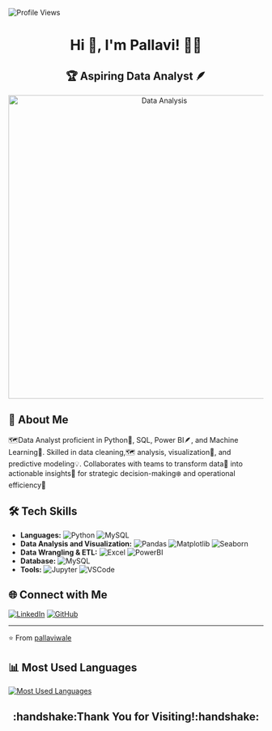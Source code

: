 ![Profile Views](https://komarev.com/ghpvc/?username=pallaviwale&color=blue)


<h1 align="center">Hi 👋, I'm Pallavi! 👩‍💻</h1>
<h2 align="center">🏆 Aspiring Data Analyst 🪶</h2>

<p align="center">
  <img src="https://di3xp7dfi3cq.cloudfront.net/media/mf_webp/jpeg/media/magefan_blog/data-analysis-skills-duties-responsibilities.webp" alt="Data Analysis" width="600">
</p>


## 🚀 About Me
🗺️Data Analyst proficient in Python🐍, SQL, Power BI🪶, and Machine Learning🤖. Skilled in data cleaning,🗺 analysis, visualization🌿, and predictive modeling💡. Collaborates with teams to transform data🪻 into actionable insights🍂 for strategic decision-making❄️ and operational efficiency🥀

## 🛠️ Tech Skills
- **Languages:**
  ![Python](https://img.shields.io/badge/-Python-3776AB?style=flat&logo=python&logoColor=white) ![MySQL](https://img.shields.io/badge/-SQL-3776AB?style=flat&logo=SQL&logoColor=white)
- **Data Analysis and Visualization:**
  ![Pandas](https://img.shields.io/badge/-Pandas-61DAFB?style=flat&logo=Pandas&logoColor=black) ![Matplotlib](https://img.shields.io/badge/-Matplotlib-E34F26?style=flat&logo=Matplotlib&logoColor=white) ![Seaborn](https://img.shields.io/badge/-Seaborn-1572B6?style=flat&logo=Seaborn&logoColor=white)
- **Data Wrangling & ETL:**
  ![Excel](https://img.shields.io/badge/-Excel-339933?style=flat&logo=Excel&logoColor=white) ![PowerBI](https://img.shields.io/badge/-PowerBI-339933?style=flat&logo=PowerBI&logoColor=white)
- **Database:**
  ![MySQL](https://img.shields.io/badge/-MySQL-47A248?style=flat&logo=MySQL&logoColor=white)
- **Tools:**
  ![Jupyter](https://img.shields.io/badge/-Jupyter-F05032?style=flat&logo=Jupyter&logoColor=white) ![VSCode](https://img.shields.io/badge/-VSCode-007ACC?style=flat&logo=visual-studio-code&logoColor=white)


## 🌐 Connect with Me
[![LinkedIn](https://img.shields.io/badge/-LinkedIn-0077B5?style=flat&logo=linkedin&logoColor=white)](https://www.linkedin.com/in/pallavi-wale/)
[![GitHub](https://img.shields.io/badge/-GitHub-black?style=flat&logo=github&logoColor=white)](https://github.com/pallaviwale)

---

⭐️ From [pallaviwale](https://github.com/pallaviwale)

## 📊 Most Used Languages
[![Most Used Languages](https://github-readme-stats.vercel.app/api/top-langs/?username=pallaviwale&layout=compact&theme=radical)](https://github.com/anuraghazra/github-readme-stats)

<h2 align="center"> :handshake:Thank You for Visiting!:handshake:</h2>
